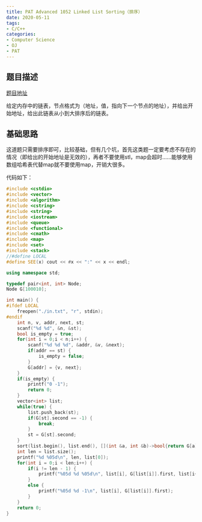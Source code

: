 ```yaml
---
title: PAT Advanced 1052 Linked List Sorting（排序）
date: 2020-05-11
tags:
- C/C++
categories:
- Computer Science
- OJ
- PAT
---
```


## 题目描述

[题目地址](https://pintia.cn/problem-sets/994805342720868352/problems/994805425780670464)

给定内存中的链表，节点格式为（地址，值，指向下一个节点的地址），并给出开始地址，给出此链表从小到大排序后的链表。

<!-- more -->

## 基础思路

这道题只需要排序即可，比较基础，但有几个坑，首先这类题一定要考虑不存在的情况（即给出的开始地址是无效的），再者不要使用stl，map会超时……能够使用数组哈希表代替map就不要使用map，开销大很多。

代码如下：

```cpp
#include <cstdio>
#include <vector>
#include <algorithm>
#include <cstring>
#include <string>
#include <iostream>
#include <queue>
#include <functional>
#include <cmath>
#include <map>
#include <set>
#include <stack>
//#define LOCAL
#define SEE(x) cout << #x << ":" << x << endl;

using namespace std;

typedef pair<int, int> Node;
Node G[100010];

int main() {
#ifdef LOCAL
    freopen("./in.txt", "r", stdin);
#endif
    int n, v, addr, next, st;
    scanf("%d %d", &n, &st);
    bool is_empty = true;
    for(int i = 0;i < n;i++) {
        scanf("%d %d %d", &addr, &v, &next);
        if(addr == st) {
            is_empty = false;
        }
        G[addr] = {v, next};
    }
    if(is_empty) {
        printf("0 -1");
        return 0;
    }
    vector<int> list;
    while(true) {
        list.push_back(st);
        if(G[st].second == -1) {
            break;
        }
        st = G[st].second;
    }
    sort(list.begin(), list.end(), [](int &a, int &b)->bool{return G[a].first < G[b].first;});
    int len = list.size();
    printf("%d %05d\n", len, list[0]);
    for(int i = 0;i < len;i++) {
        if(i != len - 1) {
            printf("%05d %d %05d\n", list[i], G[list[i]].first, list[i+1]);
        }
        else {
            printf("%05d %d -1\n", list[i], G[list[i]].first);
        }
    }
    return 0;
}
```

